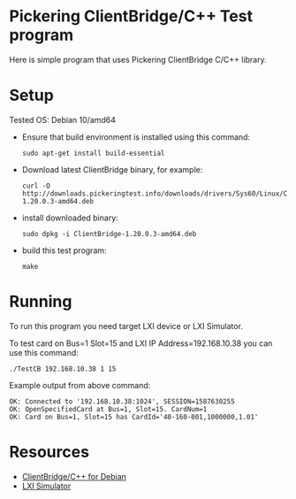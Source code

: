 # Pickering ClientBridge/C++ Test program

Here is simple program that uses Pickering ClientBridge C/C++ library.


# Setup

Tested OS: Debian 10/amd64
* Ensure that build environment is installed using this command:
  ```
  sudo apt-get install build-essential
  ```

* Download latest ClientBridge binary, for example:
  ```
  curl -O http://downloads.pickeringtest.info/downloads/drivers/Sys60/Linux/ClientBridge/Debian/ClientBridge-1.20.0.3-amd64.deb
  ```
* install downloaded binary:
  ```
  sudo dpkg -i ClientBridge-1.20.0.3-amd64.deb
  ```
* build this test program:
  ```
  make
  ```

# Running

To run this program you need target LXI device or LXI Simulator.

To test card on Bus=1 Slot=15 and LXI IP Address=192.168.10.38 you can
use this command:
```
./TestCB 192.168.10.38 1 15
```
Example output from above command:
```
OK: Connected to '192.168.10.38:1024', SESSION=1587630255
OK: OpenSpecifiedCard at Bus=1, Slot=15. CardNum=1
OK: Card on Bus=1, Slot=15 has CardId='40-160-001,1000000,1.01'
```

# Resources

* [ClientBridge/C++ for Debian](http://downloads.pickeringtest.info/downloads/drivers/Sys60/Linux/ClientBridge/Debian)
* [LXI Simulator](http://downloads.pickeringtest.info/downloads/LXI_Simulator/)


